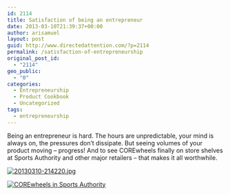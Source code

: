 ```yaml
---
id: 2114
title: Satisfaction of being an entrepreneur
date: 2013-03-10T21:39:37+00:00
author: arisamuel
layout: post
guid: http://www.directedattention.com/?p=2114
permalink: /satisfaction-of-entrepreneurship
original_post_id:
  - "2114"
geo_public:
  - "0"
categories:
  - Entrepreneurship
  - Product Cookbook
  - Uncategorized
tags:
  - entrepreneurship
---
```

Being an entrepreneur is hard. The hours are unpredictable, your mind is always on, the pressures don&#8217;t dissipate. But seeing volumes of your product moving &#8211; progress! And to see COREwheels finally on store shelves at Sports Authority and other major retailers &#8211; that makes it all worthwhile.

[<img class="alignnone " src="https://i0.wp.com/www.samuelakerstein.com/wp-content/uploads/2013/03/20130310-214220.jpg?resize=309%2C412" alt="20130310-214220.jpg" data-recalc-dims="1" />](https://i0.wp.com/www.samuelakerstein.com/wp-content/uploads/2013/03/20130310-214220.jpg)

<a href="https://i1.wp.com/www.samuelakerstein.com/wp-content/uploads/2016/01/corewheels-sportsauthority1.jpg" rel="attachment wp-att-2329"><img class="alignnone wp-image-2329" src="https://i1.wp.com/www.samuelakerstein.com/wp-content/uploads/2016/01/corewheels-sportsauthority1.jpg?resize=307%2C230" alt="COREwheels in Sports Authority" srcset="https://i1.wp.com/www.samuelakerstein.com/wp-content/uploads/2016/01/corewheels-sportsauthority1.jpg?w=3264 3264w, https://i1.wp.com/www.samuelakerstein.com/wp-content/uploads/2016/01/corewheels-sportsauthority1.jpg?resize=300%2C225 300w, https://i1.wp.com/www.samuelakerstein.com/wp-content/uploads/2016/01/corewheels-sportsauthority1.jpg?resize=768%2C576 768w, https://i1.wp.com/www.samuelakerstein.com/wp-content/uploads/2016/01/corewheels-sportsauthority1.jpg?resize=1024%2C768 1024w, https://i1.wp.com/www.samuelakerstein.com/wp-content/uploads/2016/01/corewheels-sportsauthority1.jpg?w=1680 1680w, https://i1.wp.com/www.samuelakerstein.com/wp-content/uploads/2016/01/corewheels-sportsauthority1.jpg?w=2520 2520w" sizes="(max-width: 307px) 85vw, 307px" data-recalc-dims="1" /></a>

&nbsp;